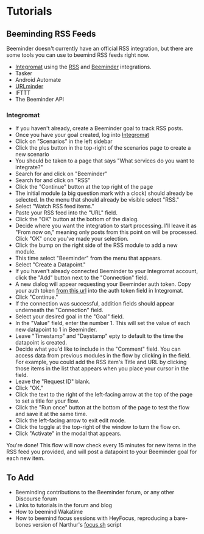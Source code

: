 # Tutorials

## Beeminding RSS Feeds

Beeminder doesn't currently have an official RSS integration, but there are some tools you can use to beemind RSS feeds right now.

- [Integromat](https://www.integromat.com/en/) using the [RSS](https://www.integromat.com/en/integrations/rss) and [Beeminder](https://www.integromat.com/en/integrations/beeminder) integrations.
- Tasker
- Android Automate
- [URLminder](https://help.beeminder.com/article/88-urlminder)
- IFTTT
- The Beeminder API

### Integromat

- If you haven't already, create a Beeminder goal to track RSS posts.
- Once you have your goal created, log into [Integromat](https://www.integromat.com/en/)
- Click on "Scenarios" in the left sidebar
- Click the plus button in the top-right of the scenarios page to create a new scenario
- You should be taken to a page that says "What services do you want to integrate?"
- Search for and click on "Beeminder"
- Search for and click on "RSS"
- Click the "Continue" button at the top right of the page
- The initial module (a big question mark with a clock) should already be selected. In the menu that should already be visible select "RSS."
- Select "Watch RSS feed items."
- Paste your RSS feed into the "URL" field.
- Click the "OK" button at the bottom of the dialog.
- Decide where you want the integration to start processing. I'll leave it as "From now on," meaning only posts from this point on will be processed. Click "OK" once you've made your selection.
- Click the bump on the right side of the RSS module to add a new module.
- This time select "Beeminder" from the menu that appears.
- Select "Create a Datapoint."
- If you haven't already connected Beeminder to your Integromat account, click the "Add" button next to the "Connection" field.
- A new dialog will appear requesting your Beeminder auth token. Copy your auth token [from this url](https://www.beeminder.com/api/v1/auth_token.json) into the auth token field in Integromat.
- Click "Continue."
- If the connection was successful, addition fields should appear underneath the "Connection" field.
- Select your desired goal in the "Goal" field.
- In the "Value" field, enter the number 1. This will set the value of each new datapoint to 1 in Beeminder.
- Leave "Timestamp" and "Daystamp" epty to default to the time the datapoint is created.
- Decide what you'd like to include in the "Comment" field. You can access data from previous modules in the flow by clicking in the field. For example, you could add the RSS item's Title and URL by clicking those items in the list that appears when you place your cursor in the field.
- Leave the "Request ID" blank.
- Click "OK."
- Click the text to the right of the left-facing arrow at the top of the page to set a title for your flow.
- Click the "Run once" button at the bottom of the page to test the flow and save it at the same time.
- Click the left-facing arrow to exit edit mode.
- Click the toggle at the top-right of the window to turn the flow on.
- Click "Activate" in the modal that appears. 

You're done! This flow will now check every 15 minutes for new items in the RSS feed you provided, and will post a datapoint to your Beeminder goal for each new item.

## To Add

- Beeminding contributions to the Beeminder forum, or any other Discourse forum
- Links to tutorials in the forum and blog
- How to beemind Wakatime
- How to beemind focus sessions with HeyFocus, reproducing a bare-bones version of Narthur's [focus.sh](https://github.com/narthur/focus.sh/blob/main/focus.sh) script
